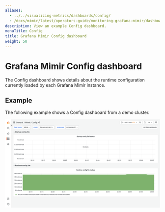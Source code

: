 ```yaml
---
aliases:
  - ../../visualizing-metrics/dashboards/config/
  - /docs/mimir/latest/operators-guide/monitoring-grafana-mimir/dashboards/config/
description: View an example Config dashboard.
menuTitle: Config
title: Grafana Mimir Config dashboard
weight: 50
---
```


# Grafana Mimir Config dashboard

The Config dashboard shows details about the runtime configuration currently loaded by each Grafana Mimir instance.

## Example

The following example shows a Config dashboard from a demo cluster.

![Grafana Mimir config dashboard](mimir-config.png)
